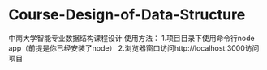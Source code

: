 # Course-Design-of-Data-Structure
中南大学智能专业数据结构课程设计
使用方法：
1.项目目录下使用命令行node app（前提是你已经安装了node）
2.浏览器窗口访问http://localhost:3000访问项目
